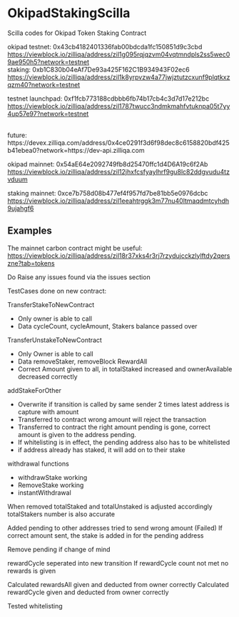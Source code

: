 # OkipadStakingScilla
Scilla codes for Okipad Token Staking Contract


okipad testnet: 0x43cb4182401336fab00bdcda1fc150851d9c3cbd
<br>
https://viewblock.io/zilliqa/address/zil1g095rqjqzvm04vqtmndpls2ss5wec09ae950h5?network=testnet
<br>
staking: 0xb1C830b04eAf7De93a425F162C1B934943F02ec6
https://viewblock.io/zilliqa/address/zil1k8yrpvzw4a77jwjztutzcxunf9plqtkxzqzm40?network=testnet

testnet launchpad: 0xf1fcb773188cdbbb6fb74b17cb4c3d7d17e212bc
https://viewblock.io/zilliqa/address/zil1787twucc3ndmkmahfvtuknpa05t7yy4up57e97?network=testnet

<br>
future: https://devex.zilliqa.com/address/0x4ce0291f3d6f98dec8c6158820bdf425b41ebea0?network=https://dev-api.zilliqa.com

okipad mainnet: 0x54aE64e2092749fb8d25470ffc1d4D6A19c6f2Ab
https://viewblock.io/zilliqa/address/zil12jhxfcsfyaylhrf9gu8lc82ddgvudu4tzvduum

staking mainnet: 0xce7b758d08b477ef4f957fd7be81bb5e0976dcbc
https://viewblock.io/zilliqa/address/zil1eeahtrggk3m77nu40ltmaqdmtcyhdh9ujahgf6
## Examples

The mainnet carbon contract might be useful:
https://viewblock.io/zilliqa/address/zil18r37xks4r3rj7rzydujcckzlylftdy2qerszne?tab=tokens

Do Raise any issues found via the issues section

TestCases done on new contract:

TransferStakeToNewContract
- Only owner is able to call
- Data cycleCount, cycleAmount, Stakers balance passed over

TransferUnstakeToNewContract
- Only Owner is able to call
- Data removeStaker, removeBlock
RewardAll
- Correct Amount given to all, in totalStaked increased and ownerAvailable decreased correctly

addStakeForOther
- Overwrite if transition is called by same sender 2 times latest address is capture with amount
- Transferred to contract wrong amount will reject the transaction
- Transferred to contract the right amount pending is gone, correct amount is given to the address pending.
- If whitelisting is in effect, the pending address also has to be whitelisted
- if address already has staked, it will add on to their stake

withdrawal functions
- withdrawStake working
- RemoveStake working
- instantWithdrawal

When removed totalStaked and totalUnstaked is adjusted accordingly
totalStakers number is also accurate

Added pending to other addresses
tried to send wrong amount (Failed)
If correct amount sent, the stake is added in for the pending address



Remove pending if change of mind

rewardCycle seperated into new transition
If rewardCycle count not met no rewards is given


Calculated rewardsAll given and deducted from owner correctly
Calculated rewardCycle given and deducted from owner correctly



Tested whitelisting

